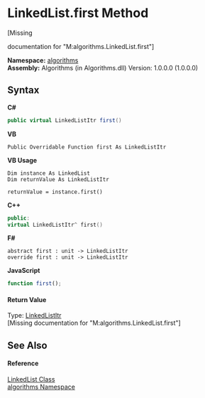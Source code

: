 # LinkedList.first Method 
 

\[Missing <summary> documentation for "M:algorithms.LinkedList.first"\]

**Namespace:**&nbsp;<a href="82f88b43-fdc9-bc99-9558-75fce96d448f">algorithms</a><br />**Assembly:**&nbsp;Algorithms (in Algorithms.dll) Version: 1.0.0.0 (1.0.0.0)

## Syntax

**C#**<br />
``` C#
public virtual LinkedListItr first()
```

**VB**<br />
``` VB
Public Overridable Function first As LinkedListItr
```

**VB Usage**<br />
``` VB Usage
Dim instance As LinkedList
Dim returnValue As LinkedListItr

returnValue = instance.first()
```

**C++**<br />
``` C++
public:
virtual LinkedListItr^ first()
```

**F#**<br />
``` F#
abstract first : unit -> LinkedListItr 
override first : unit -> LinkedListItr 
```

**JavaScript**<br />
``` JavaScript
function first();
```


#### Return Value
Type: <a href="0f7757bf-b7e3-8d59-981c-72fae99552f0">LinkedListItr</a><br />\[Missing <returns> documentation for "M:algorithms.LinkedList.first"\]

## See Also


#### Reference
<a href="9e9192c3-e9fe-0d0d-6b79-ded6dbd5d22b">LinkedList Class</a><br /><a href="82f88b43-fdc9-bc99-9558-75fce96d448f">algorithms Namespace</a><br />